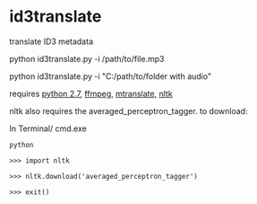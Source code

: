 # id3translate
translate ID3 metadata

python id3translate.py -i /path/to/file.mp3

python id3translate.py -i "C:/path/to/folder with audio"

requires [python 2.7](https://www.python.org/downloads/), [ffmpeg](https://github.com/adaptlearning/adapt_authoring/wiki/Installing-FFmpeg),
[mtranslate](https://pypi.python.org/pypi?:action=display&name=mtranslate&version=1.3), [nltk](https://pypi.python.org/pypi/nltk)

nltk also requires the averaged_perceptron_tagger. to download:

In Terminal/ cmd.exe

`python`

`>>> import nltk`

`>>> nltk.download('averaged_perceptron_tagger')`

`>>> exit()`
